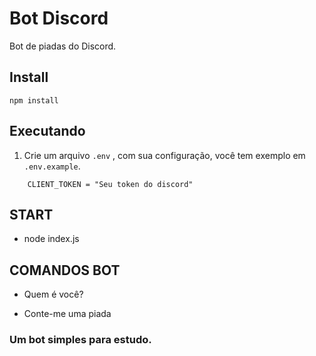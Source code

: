 # Bot Discord

Bot de piadas do Discord.

## Install

`npm install`

## Executando

1. Crie um arquivo `.env` , com sua configuração, você tem exemplo em `.env.example`.

```.env
    CLIENT_TOKEN = "Seu token do discord"
```

## START

+ node index.js

## COMANDOS BOT

+ Quem é você?

+ Conte-me uma piada

### Um bot simples para estudo.
